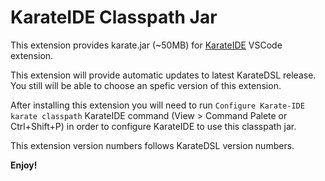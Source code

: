 # KarateIDE Classpath Jar

This extension provides karate.jar (~50MB) for [KarateIDE](https://marketplace.visualstudio.com/items?itemName=KarateIDE.karate-ide) VSCode extension.

This extension will provide automatic updates to latest KarateDSL release. You still will be able to choose an spefic version of this extension.

After installing this extension you will need to run `Configure Karate-IDE karate classpath` KarateIDE command (View > Command Palete or Ctrl+Shift+P) in order to configure KarateIDE to use this classpath jar.

This extension version numbers follows KarateDSL version numbers.

**Enjoy!**
